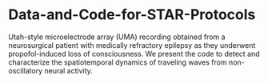 # Data-and-Code-for-STAR-Protocols
Utah-style microelectrode array (UMA) recording obtained from a neurosurgical patient with medically refractory epilepsy as they underwent propofol-induced loss of consciousness. We present the code to detect and characterize the spatiotemporal dynamics of traveling waves from non-oscillatory neural activity.
